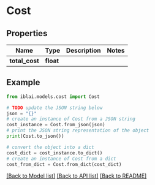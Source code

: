 # Cost


## Properties

Name | Type | Description | Notes
------------ | ------------- | ------------- | -------------
**total_cost** | **float** |  | 

## Example

```python
from iblai.models.cost import Cost

# TODO update the JSON string below
json = "{}"
# create an instance of Cost from a JSON string
cost_instance = Cost.from_json(json)
# print the JSON string representation of the object
print(Cost.to_json())

# convert the object into a dict
cost_dict = cost_instance.to_dict()
# create an instance of Cost from a dict
cost_from_dict = Cost.from_dict(cost_dict)
```
[[Back to Model list]](../README.md#documentation-for-models) [[Back to API list]](../README.md#documentation-for-api-endpoints) [[Back to README]](../README.md)


